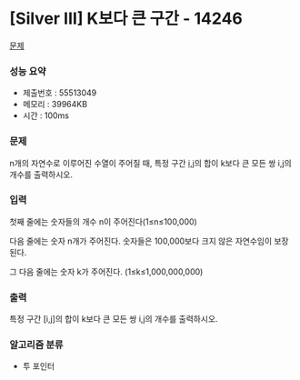 # [Silver III] K보다 큰 구간 - 14246
<a href="https://www.acmicpc.net/problem/14246">문제</a>

### 성능 요약
- 제출번호 : 55513049 <br>
- 메모리 : 39964KB <br>
- 시간 : 100ms

### 문제
n개의 자연수로 이루어진 수열이 주어질 때, 특정 구간 [i,j](i≤j)의 합이 k보다 큰 모든 쌍 i,j의 개수를 출력하시오.

### 입력
첫째 줄에는 숫자들의 개수 n이 주어진다(1≤n≤100,000)

다음 줄에는 숫자 n개가 주어진다. 숫자들은 100,000보다 크지 않은 자연수임이 보장된다.

그 다음 줄에는 숫자 k가 주어진다. (1≤k≤1,000,000,000)

### 출력
특정 구간 [i,j]의 합이 k보다 큰 모든 쌍 i,j의 개수를 출력하시오.

### 알고리즘 분류
- 투 포인터
